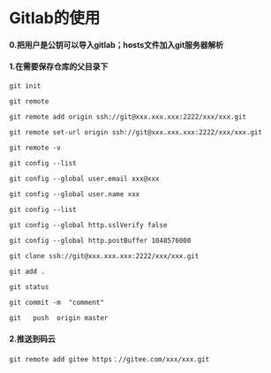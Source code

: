 # Gitlab的使用


#### 0.把用户是公钥可以导入gitlab；hosts文件加入git服务器解析

#### 1.在需要保存仓库的父目录下

```
git init

git remote

git remote add origin ssh://git@xxx.xxx.xxx:2222/xxx/xxx.git

git remote set-url origin ssh://git@xxx.xxx.xxx:2222/xxx/xxx.git

git remote -v

git config --list

git config --global user.email xxx@xxx

git config --global user.name xxx

git config --list

git config --global http.sslVerify false

git config --global http.postBuffer 1048576000

git clone ssh://git@xxx.xxx.xxx:2222/xxx/xxx.git

git add .

git status 

git commit -m  "comment"

git   push  origin master
```

#### 2.推送到码云

```
git remote add gitee https：//gitee.com/xxx/xxx.git
```

